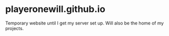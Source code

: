 # playeronewill.github.io
Temporary website until I get my server set up. Will also be the home of my projects.
